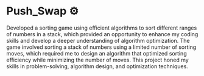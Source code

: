 # Push_Swap ⚙️

Developed a sorting game using efficient algorithms to sort different ranges of numbers in a stack, which provided an opportunity to enhance my coding skills and develop a deeper understanding of algorithm optimization. The game involved sorting a stack of numbers using a limited number of sorting moves, which required me to design an algorithm that optimized sorting efficiency while minimizing the number of moves. This project honed my skills in problem-solving, algorithm design, and optimization techniques. 
